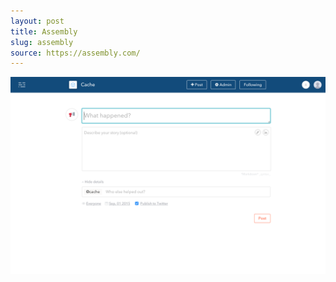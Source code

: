 ```yaml
---
layout: post
title: Assembly
slug: assembly
source: https://assembly.com/
---
```


<img src="/screenshots/assembly.png" alt="Assembly">
